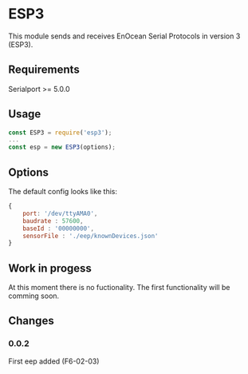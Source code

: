 # ESP3
This module sends and receives EnOcean Serial Protocols in version 3 (ESP3).

## Requirements
Serialport >= 5.0.0

## Usage
```javascript
const ESP3 = require('esp3');
...
const esp = new ESP3(options);
```

## Options
The default config looks like this:

```javascript
{
    port: '/dev/ttyAMA0',
    baudrate : 57600,
    baseId : '00000000',
    sensorFile : './eep/knownDevices.json'
}
```

## Work in progess
At this moment there is no fuctionality.
The first functionality will be comming soon.

## Changes
### 0.0.2
First eep added (F6-02-03)
